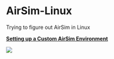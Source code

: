 # AirSim-Linux
Trying to figure out AirSim in Linux


<b><ins> Setting up a Custom AirSim Environment </ins><b>

![](./assets/custom_env_demo.gif)
